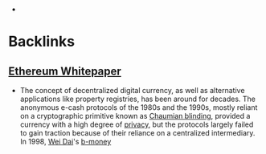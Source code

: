 - 

# Backlinks
## [Ethereum Whitepaper](<Ethereum Whitepaper.md>)
- The concept of decentralized digital currency, as well as alternative applications like property registries, has been around for decades. The anonymous e-cash protocols of the 1980s and the 1990s, mostly reliant on a cryptographic primitive known as [Chaumian blinding](<Chaumian blinding.md>), provided a currency with a high degree of [privacy](<privacy.md>), but the protocols largely failed to gain traction because of their reliance on a centralized intermediary. In 1998, [Wei Dai](<Wei Dai.md>)'s [b-money](<b-money.md>)


